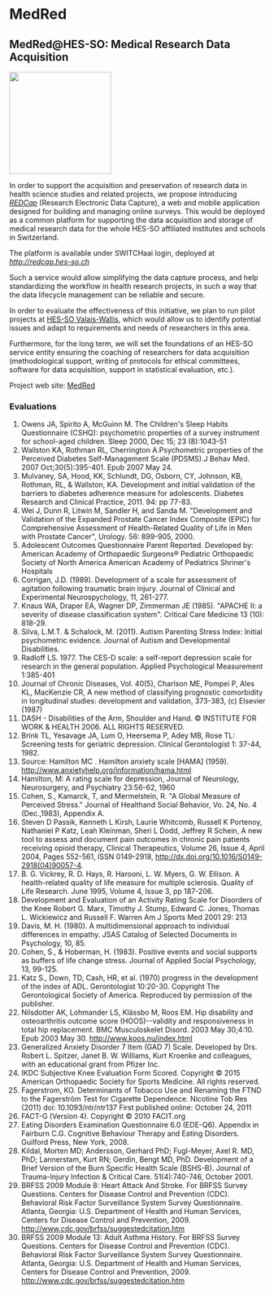 # MedRed
## MedRed@HES-SO: Medical Research Data Acquisition

<img src="https://www.hevs.ch/media/image/2/thumb_95_63/illustration_projet_medred.png" width="200">

In order to support the acquisition and preservation of research data in health science studies and related projects, we propose introducing *[REDCap](https://projectredcap.org/)* (Research Electronic Data Capture), a web and mobile application designed for building and managing online surveys. This would be deployed as a common platform for supporting the data acquisition and storage of medical research data for the whole HES-SO affiliated institutes and schools in Switzerland.

The platform is available under SWITCHaai login, deployed at *http://redcap.hes-so.ch*

Such a service would allow simplifying the data capture process, and help standardizing the workflow in health research projects, in such a way that the data lifecycle management can be reliable and secure.

In order to evaluate the effectiveness of this initiative, we plan to run pilot projects at [HES-SO Valais-Wallis](http://www.hevs.ch), which would allow us to identify potential issues and adapt to requirements and needs of researchers in this area.

Furthermore, for the long term, we will set the foundations of an HES-SO service entity ensuring the coaching of researchers for data acquisition (methodological support, writing of protocols for ethical committees, software for data acquisition, support in statistical evaluation, etc.).

Project web site: [MedRed](https://www.hevs.ch/fr/mini-sites/projets-produits/aislab/projets/medical-research-data-acquisition-platform-14092)

### Evaluations

1. Owens JA, Spirito A, McGuinn M. The Children's Sleep Habits Questionnaire (CSHQ): psychometric properties of a survey instrument for school-aged children. Sleep 2000, Dec 15; 23 (8):1043-51
2. Wallston KA, Rothman RL, Cherrington A.Psychometric properties of the Perceived Diabetes Self-Management Scale (PDSMS).J Behav Med. 2007 Oct;30(5):395-401. Epub 2007 May 24.
3. Mulvaney, SA, Hood, KK, Schlundt, DG, Osborn, CY, Johnson, KB, Rothman, RL, & Wallston, KA. Development and initial validation of the barriers to diabetes adherence measure for adolescents. Diabetes Research and Clinical Practice, 2011. 94: pp 77-83.
4. Wei J, Dunn R, Litwin M, Sandler H, and Sanda M. "Development and Validation of the Expanded Prostate Cancer Index Composite (EPIC) for Comprehensive Assessment of Health-Related Quality of Life in Men with Prostate Cancer", Urology. 56: 899-905, 2000.
5. Adolescent Outcomes Questionnaire Parent Reported. Developed by: American Academy of Orthopaedic Surgeons® Pediatric Orthopaedic Society of North America American Academy of Pediatrics Shriner's Hospitals
6. Corrigan, J.D. (1989). Development of a scale for assessment of agitation following traumatic brain injury. Journal of Clinical and Experimental Neurospychology, 11, 261-277.
7. Knaus WA, Draper EA, Wagner DP, Zimmerman JE (1985). "APACHE II: a severity of disease classification system". Critical Care Medicine 13 (10): 818-29.
8. Silva, L.M.T. & Schalock, M. (2011). Autism Parenting Stress Index: Initial psychometric evidence. Journal of Autism and Developmental Disabilities. 
9. Radloff LS. 1977. The CES-D scale: a self-report depression scale for research in the general population. Applied Psychological Measurement 1:385-401
10. Journal of Chronic Diseases, Vol. 40(5), Charlson ME, Pompei P, Ales KL, MacKenzie CR, A new method of classifying prognostic comorbidity in longitudinal studies: development and validation, 373-383, (c) Elsevier (1987)
11. DASH - Disabilities of the Arm, Shoulder and Hand. © INSTITUTE FOR WORK & HEALTH 2006. ALL RIGHTS RESERVED.
12. Brink TL, Yesavage JA, Lum O, Heersema P, Adey MB, Rose TL: Screening tests for geriatric depression. Clinical Gerontologist 1: 37-44, 1982.
13. Source: Hamilton MC . Hamilton anxiety scale [HAMA] (1959). http://www.anxietyhelp.org/information/hama.html
14.  Hamilton, M: A rating scale for depression, Journal of Neurology, Neurosurgery, and Psychiatry 23:56-62, 1960
15. Cohen, S., Kamarck, T, and Mermelstein, R. "A Global Measure of Perceived Stress." Journal of Healthand Social Behavior, Vo. 24, No. 4 (Dec.,1983), Appendix A.
16. Steven D Passik, Kenneth L Kirsh, Laurie Whitcomb, Russell K Portenoy, Nathaniel P Katz, Leah Kleinman, Sheri L Dodd, Jeffrey R Schein, A new tool to assess and document pain outcomes in chronic pain patients receiving opioid therapy, Clinical Therapeutics, Volume 26, Issue 4, April 2004, Pages 552-561, ISSN 0149-2918, http://dx.doi.org/10.1016/S0149-2918(04)90057-4.
17. B. G. Vickrey, R. D. Hays, R. Harooni, L. W. Myers, G. W. Ellison. A health-related quality of life measure for multiple sclerosis. Quality of Life Research. June 1995, Volume 4, Issue 3, pp 187-206.
18. Development and Evaluation of an Activity Rating Scale for Disorders of the Knee Robert G. Marx, Timothy J. Stump, Edward C. Jones, Thomas L. Wickiewicz and Russell F. Warren Am J Sports Med 2001 29: 213
19. Davis, M. H. (1980). A multidimensional approach to individual differences in empathy. JSAS Catalog of Selected Documents in Psychology, 10, 85.
20. Cohen, S., & Hoberman, H. (1983). Positive events and social supports as buffers of life change stress. Journal of Applied Social Psychology, 13, 99-125.
21. Katz S., Down, TD, Cash, HR, et al. (1970) progress in the development of the index of ADL. Gerontologist 10:20-30. Copyright The Gerontological Society of America. Reproduced by permission of the publisher.
22. Nilsdotter AK, Lohmander LS, Klässbo M, Roos EM. Hip disability and osteoarthritis outcome score (HOOS)--validity and responsiveness in total hip replacement. BMC Musculoskelet Disord. 2003 May 30;4:10. Epub 2003 May 30. http://www.koos.nu/index.html
23. Generalized Anxiety Disorder 7 Item (GAD 7) Scale. Developed by Drs. Robert L. Spitzer, Janet B. W. Williams, Kurt Kroenke and colleagues, with an educational grant from Pfizer Inc.
24. IKDC Subjective Knee Evaluation Form Scored. Copyright © 2015 American Orthopaedic Society for Sports Medicine. All rights reserved. 
25. Fagerstrom, KO. Determinants of Tobacco Use and Renaming the FTND to the Fagerström Test for Cigarette Dependence. Nicotine Tob Res (2011) doi: 10.1093/ntr/ntr137 First published online: October 24, 2011
26. FACT-G (Version 4). Copyright © 2010 FACIT.org
27. Eating Disorders Examination Questionnaire 6.0 (EDE-Q6). Appendix in Fairburn C.G. Cognitive Behaviour Therapy and Eating Disorders. Guilford Press, New York, 2008.
28. Kildal, Morten MD; Andersson, Gerhard PhD; Fugl-Meyer, Axel R. MD, PhD; Lannerstam, Kurt RN; Gerdin, Bengt MD, PhD. Development of a Brief Version of the Burn Specific Health Scale (BSHS-B). Journal of Trauma-Injury Infection & Critical Care. 51(4):740-746, October 2001.
29. BRFSS 2009 Module 8: Heart Attack And Stroke. For BRFSS Survey Questions. Centers for Disease Control and Prevention (CDC). Behavioral Risk Factor Surveillance System Survey Questionnaire. Atlanta, Georgia: U.S. Department of Health and Human Services, Centers for Disease Control and Prevention, 2009. http://www.cdc.gov/brfss/suggestedcitation.htm
30. BRFSS 2009 Module 13: Adult Asthma History. For BRFSS Survey Questions. Centers for Disease Control and Prevention (CDC). Behavioral Risk Factor Surveillance System Survey Questionnaire. Atlanta, Georgia: U.S. Department of Health and Human Services, Centers for Disease Control and Prevention, 2009. http://www.cdc.gov/brfss/suggestedcitation.htm

